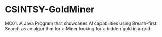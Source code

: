 # CSINTSY-GoldMiner
MC01. A Java Program that showcases AI capabilities using Breath-first Search as an algorithm for a Miner looking for a hidden gold in a grid.
